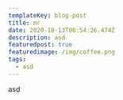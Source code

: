 ```yaml
---
templateKey: blog-post
title: mr
date: 2020-10-13T06:54:26.474Z
description: asd
featuredpost: true
featuredimage: /img/coffee.png
tags:
  - asd
---
```

asd